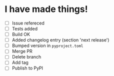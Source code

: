 # I have made things!

<!-- 
Thank you for your contribution.
Please use the following checklist (insofar applicable) 
to make sure you didn't miss anything.
-->

- [ ] Issue refereced
- [ ] Tests added
- [ ] Build OK
- [ ] Added changelog entry (section 'next release')
- [ ] Bumped version in `pyproject.toml`
- [ ] Merge PR
- [ ] Delete branch
- [ ] Add tag
- [ ] Publish to PyPI
